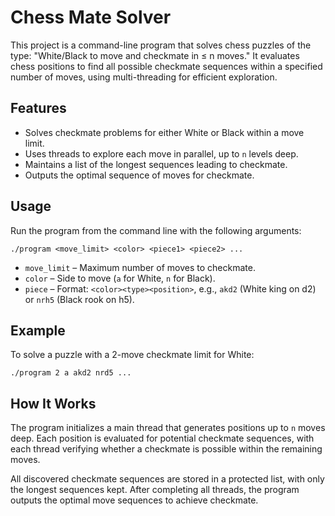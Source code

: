 

<!DOCTYPE html>
<html lang="en">
<head>
  <meta charset="UTF-8">
  <meta name="viewport" content="width=device-width, initial-scale=1.0">
  
</head>
<body>

<h1>Chess Mate Solver</h1>

<p>This project is a command-line program that solves chess puzzles of the type: "White/Black to move and checkmate in ≤ n moves." It evaluates chess positions to find all possible checkmate sequences within a specified number of moves, using multi-threading for efficient exploration.</p>

<h2>Features</h2>
<ul>
  <li>Solves checkmate problems for either White or Black within a move limit.</li>
  <li>Uses threads to explore each move in parallel, up to <code>n</code> levels deep.</li>
  <li>Maintains a list of the longest sequences leading to checkmate.</li>
  <li>Outputs the optimal sequence of moves for checkmate.</li>
</ul>

<h2>Usage</h2>
<p>Run the program from the command line with the following arguments:</p>

<pre><code>./program &lt;move_limit&gt; &lt;color&gt; &lt;piece1&gt; &lt;piece2&gt; ...
</code></pre>

<ul>
  <li><code>move_limit</code> – Maximum number of moves to checkmate.</li>
  <li><code>color</code> – Side to move (<code>a</code> for White, <code>n</code> for Black).</li>
  <li><code>piece</code> – Format: <code>&lt;color&gt;&lt;type&gt;&lt;position&gt;</code>, e.g., <code>akd2</code> (White king on d2) or <code>nrh5</code> (Black rook on h5).</li>
</ul>

<h2>Example</h2>
<p>To solve a puzzle with a 2-move checkmate limit for White:</p>

<pre><code>./program 2 a akd2 nrd5 ...
</code></pre>

<h2>How It Works</h2>
<p>The program initializes a main thread that generates positions up to <code>n</code> moves deep. Each position is evaluated for potential checkmate sequences, with each thread verifying whether a checkmate is possible within the remaining moves.</p>

<p>All discovered checkmate sequences are stored in a protected list, with only the longest sequences kept. After completing all threads, the program outputs the optimal move sequences to achieve checkmate.</p>

</body>
</html>
